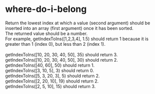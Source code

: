# where-do-i-belong
Return the lowest index at which a value (second argument) should be inserted into an array (first argument) once it has been sorted.<br />
The returned value should be a number.<br />
For example, getIndexToIns([1,2,3,4], 1.5) should return 1 because it is greater than 1 (index 0), but less than 2 (index 1).<br />
<br />
getIndexToIns([10, 20, 30, 40, 50], 35) should return 3.<br />
getIndexToIns([10, 20, 30, 40, 50], 30) should return 2.<br />
getIndexToIns([40, 60], 50) should return 1.<br />
getIndexToIns([3, 10, 5], 3) should return 0.<br />
getIndexToIns([5, 3, 20, 3], 5) should return 2.<br />
getIndexToIns([2, 20, 10], 19) should return 2.<br />
getIndexToIns([2, 5, 10], 15) should return 3.<br />

